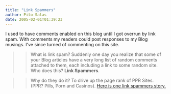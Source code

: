 ```yaml
---
title: "Link Spammers"
author: Pito Salas
date: 2005-02-01T01:39:23
---
```


I used to have comments enabled on this blog until I got overrun by link spam.
With comments my readers could post responses to my Blog musings. I've since
turned of commenting on this site.

>>

>> What is link spam? Suddenly one day you realize that some of your Blog
articles have a very long list of random comments attached to them, each
including a link to some random site. Who does this? **Link Spammers**.

>>

>> Why do they do it? To drive up the page rank of PPR Sites. (PPR? Pills,
Porn and Casinos). [Here is one link spammers
story.](<http://www.theregister.co.uk/2005/01/31/link_spamer_interview/>)


